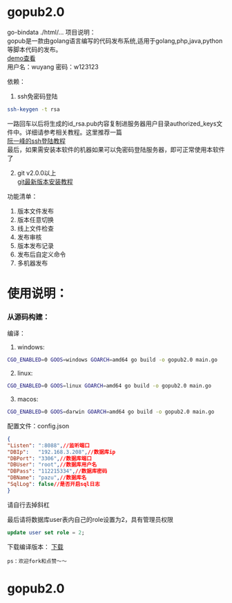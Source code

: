 gopub2.0
==============
go-bindata ./html/...
项目说明：</br>
gopub是一款由golang语言编写的代码发布系统,适用于golang,php,java,python等脚本代码的发布。</br>
[demo查看](http://demo.golangpub.com)</br>
用户名：wuyang
密码：w123123

依赖：
1. ssh免密码登陆
```Bash
ssh-keygen -t rsa
```
一路回车以后将生成的id_rsa.pub内容复制进服务器用户目录authorized_keys文件中。详细请参考相关教程。这里推荐一篇</br>
[阮一峰的ssh登陆教程](http://www.ruanyifeng.com/blog/2011/12/ssh_remote_login.html)</br>
最后，如果需安装本软件的机器如果可以免密码登陆服务器，即可正常使用本软件了</br>


2. git v2.0.0以上</br>
[git最新版本安装教程](https://git-scm.com/book/zh/v1/%E8%B5%B7%E6%AD%A5-%E5%AE%89%E8%A3%85-Git)


功能清单：
1. 版本文件发布
2. 版本任意切换
3. 线上文件检查
4. 发布审核
5. 版本发布记录
6. 发布后自定义命令
6. 多机器发布

# 使用说明：
### 从源码构建：
编译：
1. windows:
```Bash
CGO_ENABLED=0 GOOS=windows GOARCH=amd64 go build -o gopub2.0 main.go
```
2. linux:
```Bash
CGO_ENABLED=0 GOOS=linux GOARCH=amd64 go build -o gopub2.0 main.go
```
3. macos:
```Bash
CGO_ENABLED=0 GOOS=darwin GOARCH=amd64 go build -o gopub2.0 main.go
```

配置文件：config.json
```json
{
"Listen": ":8088",//监听端口
"DBIp":   "192.168.3.208",//数据库ip
"DBPort": "3306",//数据库端口
"DBUser": "root",//数据库用户名
"DBPass": "112215334",//数据库密码
"DBName": "pazu",//数据库名
"SqlLog": false//是否开启sql日志
}
```
请自行去掉斜杠

最后请将数据库user表内自己的role设置为2，具有管理员权限
```sql
update user set role = 2;
```

下载编译版本：
[下载](https://github.com/adventurer/gopub2.0/releases/tag/latest)

	ps：欢迎fork和点赞～～
# gopub2.0
